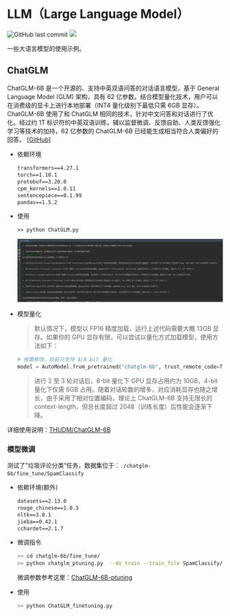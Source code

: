 # LLM（Large Language Model）
![GitHub last commit](https://img.shields.io/github/last-commit/yaokui2018/LLM)
![](https://img.shields.io/badge/python-3.7-blue)

一些大语言模型的使用示例。

## ChatGLM
ChatGLM-6B 是一个开源的、支持中英双语问答的对话语言模型，基于 General Language Model (GLM) 架构，具有 62 亿参数。结合模型量化技术，用户可以在消费级的显卡上进行本地部署（INT4 量化级别下最低只需 6GB 显存）。ChatGLM-6B 使用了和 ChatGLM 相同的技术，针对中文问答和对话进行了优化。经过约 1T 标识符的中英双语训练，辅以监督微调、反馈自助、人类反馈强化学习等技术的加持，62 亿参数的 ChatGLM-6B 已经能生成相当符合人类偏好的回答。
[[GitHub](https://github.com/THUDM/ChatGLM-6B)]
- 依赖环境
    ```  
  transformers==4.27.1
  torch==1.10.1
  protobuf==3.20.0
  cpm_kernels==1.0.11
  sentencepiece==0.1.99
  pandas==1.5.2
    ```
- 使用
  ```
  >> python ChatGLM.py
  ```
  ![chatglm 运行效果](imgs/chatglm.png)

- 模型量化
  > 默认情况下，模型以 FP16 精度加载，运行上述代码需要大概 13GB 显存。如果你的 GPU 显存有限，可以尝试以量化方式加载模型，使用方法如下：
  ```python
  # 按需修改，目前只支持 4/8 bit 量化
  model = AutoModel.from_pretrained("chatglm-6b", trust_remote_code=True).quantize(8).half().cuda()
  ```
  > 进行 2 至 3 轮对话后，8-bit 量化下 GPU 显存占用约为 10GB，4-bit 量化下仅需 6GB 占用。随着对话轮数的增多，对应消耗显存也随之增长，由于采用了相对位置编码，理论上 ChatGLM-6B 支持无限长的 context-length，但总长度超过 2048（训练长度）后性能会逐渐下降。
  

详细使用说明：[THUDM/ChatGLM-6B](https://github.com/THUDM/ChatGLM-6B)

### 模型微调
测试了”垃圾评论分类“任务，数据集位于：`./chatglm-6b/fine_tune/SpamClassify`
- 依赖环境(额外)
  ```  
  datasets==2.13.0
  rouge_chinese==1.0.3
  nltk==3.8.1
  jieba==0.42.1
  cchardet==2.1.7
  ```
- 微调指令
  ```bash
  >> cd chatglm-6b/fine_tune/
  >> python chatglm_ptuning.py  --do_train --train_file SpamClassify/train.json  --validation_file SpamClassify/dev.json --prompt_column  content --response_column label --overwrite_cache --model_name_or_path ..\\..\\chatglm-6b --output_dir output/spamclassify-chatglm-6b-pt-4-2e-2 --overwrite_output_dir --max_source_length 64 --max_target_length 64 --per_device_train_batch_size 1 --per_device_eval_batch_size 1 --gradient_accumulation_steps 16 --predict_with_generate --max_steps 300 --logging_steps 10 --save_steps 100 --learning_rate 2e-2 --pre_seq_len 128
  ```
  微调参数参考这里：[ChatGLM-6B-ptuning](https://github.com/THUDM/ChatGLM-6B/blob/main/ptuning/README.md)

- 使用
  ```bash
  >> python ChatGLM_finetuning.py
  ```

